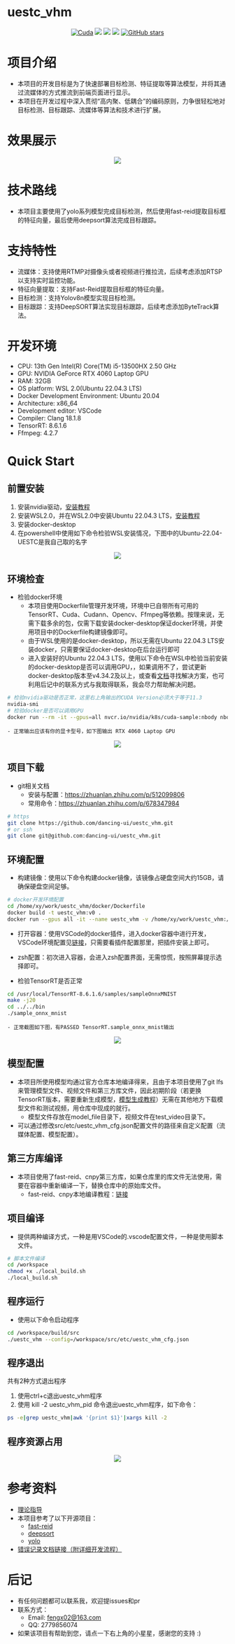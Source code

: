 # uestc_vhm
<div align="center">

  [![Cuda](https://img.shields.io/badge/CUDA-11.3-%2376B900?logo=nvidia)](https://developer.nvidia.com/cuda-toolkit-archive)
  [![](https://img.shields.io/badge/TensorRT-8.6.1.6-%2376B900.svg?style=flat&logo=tensorrt)](https://developer.nvidia.com/nvidia-tensorrt-8x-download)
  [![](https://img.shields.io/badge/windows-11-blue.svg?style=flat&logo=windows)](https://www.microsoft.com/)
  [![](https://img.shields.io/badge/ubuntu-22.04-orange.svg?style=flat&logo=ubuntu)](https://releases.ubuntu.com/22.04/)
  [![GitHub stars](https://img.shields.io/github/stars/dancing-ui/uestc_vhm.svg?style=flat-square&logo=github&label=Stars&logoColor=white)](https://github.com/dancing-ui/uestc_vhm)
<br>
</div>

# 项目介绍
- 本项目的开发目标是为了快速部署目标检测、特征提取等算法模型，并将其通过流媒体的方式推流到前端页面进行显示。
- 本项目在开发过程中深入贯彻“高内聚、低耦合”的编码原则，力争很轻松地对目标检测、目标跟踪、流媒体等算法和技术进行扩展。
# 效果展示
<div align=center>
	<img src="doc/image/app_test.gif"/>
</div>

# 技术路线 
- 本项目主要使用了yolo系列模型完成目标检测，然后使用fast-reid提取目标框的特征向量，最后使用deepsort算法完成目标跟踪。
# 支持特性
- 流媒体：支持使用RTMP对摄像头或者视频进行推拉流，后续考虑添加RTSP以支持实时监控功能。
- 特征向量提取：支持Fast-Reid提取目标框的特征向量。
- 目标检测：支持Yolov8n模型实现目标检测。
- 目标跟踪：支持DeepSORT算法实现目标跟踪，后续考虑添加ByteTrack算法。
# 开发环境
- CPU: 13th Gen Intel(R) Core(TM) i5-13500HX   2.50 GHz
- GPU: NVIDIA GeForce RTX 4060 Laptop GPU
- RAM: 32GB
- OS platform: WSL 2.0(Ubuntu 22.04.3 LTS)
- Docker Development Environment: Ubuntu 20.04
- Architecture: x86_64
- Development editor: VSCode
- Compiler: Clang 18.1.8
- TensorRT: 8.6.1.6
- Ffmpeg: 4.2.7
# Quick Start
## 前置安装
1. 安装nvidia驱动，[安装教程](https://io.web3miner.io/worker-guides/install_with_windows/windows-an-zhuang-nvidia-qu-dong-cheng-xu)
2. 安装WSL2.0，并在WSL2.0中安装Ubuntu 22.04.3 LTS，[安装教程](https://learn.microsoft.com/zh-cn/windows/wsl/install-manual)
3. 安装docker-desktop
4. 在powershell中使用如下命令检验WSL安装情况，下图中的Ubuntu-22.04-UESTC是我自己取的名字
<div align=center>
	<img src="doc/image/wsl.png"/>
</div>

## 环境检查
- 检验docker环境
  - 本项目使用Dockerfile管理开发环境，环境中已自带所有可用的TensorRT、Cuda、Cudann、Opencv、Ffmpeg等依赖。按理来说，无需下载多余的包，仅需下载安装docker-desktop保证docker环境，并使用项目中的Dockerfile构建镜像即可。
  - 由于WSL使用的是docker-desktop，所以无需在Ubuntu 22.04.3 LTS安装docker，只需要保证docker-desktop在后台运行即可
  - 进入安装好的Ubuntu 22.04.3 LTS，使用以下命令在WSL中检验当前安装的docker-desktop是否可以调用GPU，，如果调用不了，尝试更新docker-desktop版本至v4.34.2及以上，或查看[文档](https://arvas2ztsq.feishu.cn/docx/KdMLdL3oyozvksxS7jgcOOi2nUs?from=from_copylink)寻找解决方案，也可利用后记中的联系方式与我取得联系，我会尽力帮助解决问题。
```bash
# 检验nvidia驱动是否正常，这里右上角输出的CUDA Version必须大于等于11.3
nvidia-smi
# 检验docker是否可以调用GPU
docker run --rm -it --gpus=all nvcr.io/nvidia/k8s/cuda-sample:nbody nbody -gpu -benchmark
```
    - 正常输出应该有你的显卡型号，如下图输出 RTX 4060 Laptop GPU
<div align=center>
	<img src="doc/image/gpu_test.png"/>
</div>

## 项目下载
- git相关文档
  - 安装与配置：https://zhuanlan.zhihu.com/p/512099806
  - 常用命令：https://zhuanlan.zhihu.com/p/678347984
```bash
# https
git clone https://github.com/dancing-ui/uestc_vhm.git
# or ssh
git clone git@github.com:dancing-ui/uestc_vhm.git
```
## 环境配置
- 构建镜像：使用以下命令构建docker镜像，该镜像占硬盘空间大约15GB，请确保硬盘空间足够。
```bash
# docker开发环境配置
cd /home/xy/work/uestc_vhm/docker/Dockerfile
docker build -t uestc_vhm:v0 .
docker run --gpus all -it --name uestc_vhm -v /home/xy/work/uestc_vhm:/workspace -d uestc_vhm:v0
```
- 打开容器：使用VSCode的docker插件，进入docker容器中进行开发，VSCode环境配置见[链接](https://zhuanlan.zhihu.com/p/715594507)，只需要看插件配置那里，把插件安装上即可。
- zsh配置：初次进入容器，会进入zsh配置界面，无需惊慌，按照屏幕提示选择即可。

- 检验TensorRT是否正常
```bash
cd /usr/local/TensorRT-8.6.1.6/samples/sampleOnnxMNIST
make -j20
cd ../../bin
./sample_onnx_mnist
```
    - 正常截图如下图，有PASSED TensorRT.sample_onnx_mnist输出
<div align=center>
	<img src="doc/image/tensorrt_test.png"/>
</div>

## 模型配置
- 本项目所使用模型均通过官方仓库本地编译得来，且由于本项目使用了git lfs来管理模型文件、视频文件和第三方库文件，因此初期阶段（若更换TensorRT版本，需要重新生成模型，[模型生成教程](model_file/how_to_generate_model.md)）无需在其他地方下载模型文件和测试视频，用仓库中现成的就行。
  - 模型文件存放在model_file目录下，视频文件在test_video目录下。
- 可以通过修改src/etc/uestc_vhm_cfg.json配置文件的路径来自定义配置（流媒体配置、模型配置）。
## 第三方库编译
- 本项目使用了fast-reid、cnpy第三方库，如果仓库里的库文件无法使用，需要在容器中重新编译一下，替换仓库中的原始库文件。
  - fast-reid、cnpy本地编译教程：[链接](https://github.com/JDAI-CV/fast-reid/blob/master/projects/FastRT/README.md)
## 项目编译
- 提供两种编译方式，一种是用VSCode的.vscode配置文件，一种是使用脚本文件。
```bash
# 脚本文件编译
cd /workspace
chmod +x ./local_build.sh
./local_build.sh
```
## 程序运行
- 使用以下命令启动程序
```bash
cd /workspace/build/src
./uestc_vhm --config=/workspace/src/etc/uestc_vhm_cfg.json
```
## 程序退出
共有2种方式退出程序
1. 使用ctrl+c退出uestc_vhm程序
2. 使用 kill -2 uestc_vhm_pid 命令退出uestc_vhm程序，如下命令：
```bash
ps -e|grep uestc_vhm|awk '{print $1}'|xargs kill -2
```
## 程序资源占用
<div align=center>
	<img src="doc/image/runtime.png"/>
</div>

# 参考资料
- [理论指导](https://blog.csdn.net/LuohenYJ/article/details/122491044)
- 本项目参考了以下开源项目：
  - [fast-reid](https://github.com/JDAI-CV/fast-reid)
  - [deepsort](https://github.com/linghu8812/yolov5_fastreid_deepsort_tensorrt)
  - [yolo](https://github.com/FeiYull/TensorRT-Alpha)
- [错误记录文档链接（附详细开发流程）](https://arvas2ztsq.feishu.cn/drive/folder/ErYgf1ynRl0ZsNdICxzc45eVnWe?from=from_copylink)
# 后记
- 有任何问题都可以联系我，欢迎提issues和pr
- 联系方式：
  - Email: fengx02@163.com
  - QQ: 2779856074
- 如果该项目有帮助到您，请点一下右上角的小星星，感谢您的支持 :)